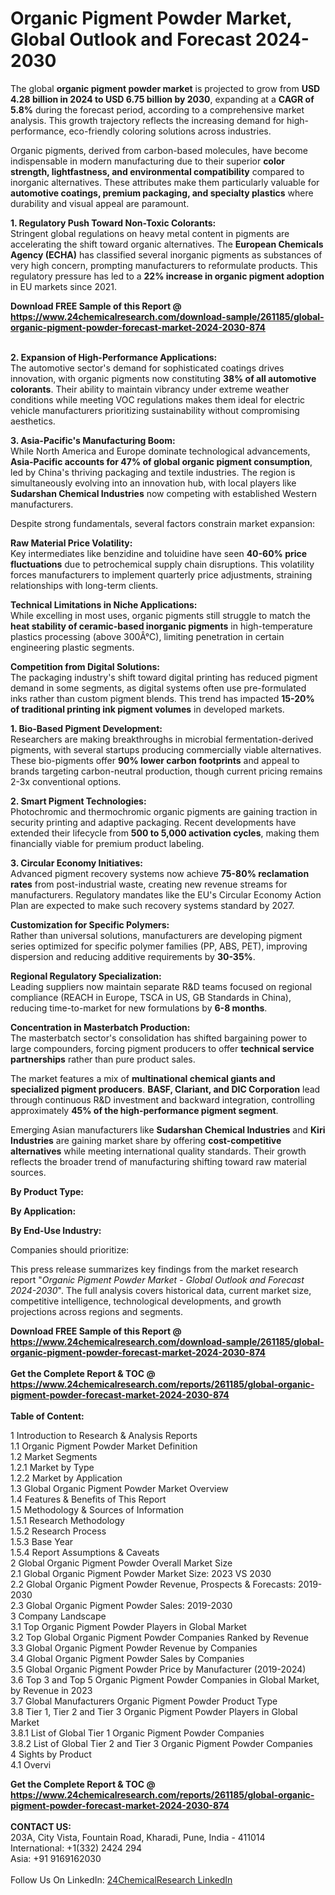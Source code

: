 <h1>Organic Pigment Powder Market, Global Outlook and Forecast 2024-2030</h1><p>The global <strong>organic pigment powder market</strong> is projected to grow from <strong>USD 4.28 billion in 2024 to USD 6.75 billion by 2030</strong>, expanding at a <strong>CAGR of 5.8%</strong> during the forecast period, according to a comprehensive market analysis. This growth trajectory reflects the increasing demand for high-performance, eco-friendly coloring solutions across industries.</p><p>Organic pigments, derived from carbon-based molecules, have become indispensable in modern manufacturing due to their superior <strong>color strength, lightfastness, and environmental compatibility</strong> compared to inorganic alternatives. These attributes make them particularly valuable for <strong>automotive coatings, premium packaging, and specialty plastics</strong> where durability and visual appeal are paramount.</p><p><strong>1. Regulatory Push Toward Non-Toxic Colorants:</strong><br>
Stringent global regulations on heavy metal content in pigments are accelerating the shift toward organic alternatives. The <strong>European Chemicals Agency (ECHA)</strong> has classified several inorganic pigments as substances of very high concern, prompting manufacturers to reformulate products. This regulatory pressure has led to a <strong>22% increase in organic pigment adoption</strong> in EU markets since 2021.</p><div><b>Download FREE Sample of this Report @ 
            <a href="https://www.24chemicalresearch.com/download-sample/261185/global-organic-pigment-powder-forecast-market-2024-2030-874">
            https://www.24chemicalresearch.com/download-sample/261185/global-organic-pigment-powder-forecast-market-2024-2030-874</a></b></div><br><p><strong>2. Expansion of High-Performance Applications:</strong><br>
The automotive sector's demand for sophisticated coatings drives innovation, with organic pigments now constituting <strong>38% of all automotive colorants</strong>. Their ability to maintain vibrancy under extreme weather conditions while meeting VOC regulations makes them ideal for electric vehicle manufacturers prioritizing sustainability without compromising aesthetics.</p><p><strong>3. Asia-Pacific's Manufacturing Boom:</strong><br>
While North America and Europe dominate technological advancements, <strong>Asia-Pacific accounts for 47% of global organic pigment consumption</strong>, led by China's thriving packaging and textile industries. The region is simultaneously evolving into an innovation hub, with local players like <strong>Sudarshan Chemical Industries</strong> now competing with established Western manufacturers.</p><p>Despite strong fundamentals, several factors constrain market expansion:</p><p><strong>Raw Material Price Volatility:</strong><br>
	Key intermediates like benzidine and toluidine have seen <strong>40-60% price fluctuations</strong> due to petrochemical supply chain disruptions. This volatility forces manufacturers to implement quarterly price adjustments, straining relationships with long-term clients.</p><p><strong>Technical Limitations in Niche Applications:</strong><br>
	While excelling in most uses, organic pigments still struggle to match the <strong>heat stability of ceramic-based inorganic pigments</strong> in high-temperature plastics processing (above 300Â°C), limiting penetration in certain engineering plastic segments.</p><p><strong>Competition from Digital Solutions:</strong><br>
	The packaging industry's shift toward digital printing has reduced pigment demand in some segments, as digital systems often use pre-formulated inks rather than custom pigment blends. This trend has impacted <strong>15-20% of traditional printing ink pigment volumes</strong> in developed markets.</p><p><strong>1. Bio-Based Pigment Development:</strong><br>
Researchers are making breakthroughs in microbial fermentation-derived pigments, with several startups producing commercially viable alternatives. These bio-pigments offer <strong>90% lower carbon footprints</strong> and appeal to brands targeting carbon-neutral production, though current pricing remains 2-3x conventional options.</p><p><strong>2. Smart Pigment Technologies:</strong><br>
Photochromic and thermochromic organic pigments are gaining traction in security printing and adaptive packaging. Recent developments have extended their lifecycle from <strong>500 to 5,000 activation cycles</strong>, making them financially viable for premium product labeling.</p><p><strong>3. Circular Economy Initiatives:</strong><br>
Advanced pigment recovery systems now achieve <strong>75-80% reclamation rates</strong> from post-industrial waste, creating new revenue streams for manufacturers. Regulatory mandates like the EU's Circular Economy Action Plan are expected to make such recovery systems standard by 2027.</p><p><strong>Customization for Specific Polymers:</strong><br>
	Rather than universal solutions, manufacturers are developing pigment series optimized for specific polymer families (PP, ABS, PET), improving dispersion and reducing additive requirements by <strong>30-35%</strong>.</p><p><strong>Regional Regulatory Specialization:</strong><br>
	Leading suppliers now maintain separate R&amp;D teams focused on regional compliance (REACH in Europe, TSCA in US, GB Standards in China), reducing time-to-market for new formulations by <strong>6-8 months</strong>.</p><p><strong>Concentration in Masterbatch Production:</strong><br>
	The masterbatch sector's consolidation has shifted bargaining power to large compounders, forcing pigment producers to offer <strong>technical service partnerships</strong> rather than pure product sales.</p><p>The market features a mix of <strong>multinational chemical giants and specialized pigment producers</strong>. <strong>BASF, Clariant, and DIC Corporation</strong> lead through continuous R&amp;D investment and backward integration, controlling approximately <strong>45% of the high-performance pigment segment</strong>.</p><p>Emerging Asian manufacturers like <strong>Sudarshan Chemical Industries</strong> and <strong>Kiri Industries</strong> are gaining market share by offering <strong>cost-competitive alternatives</strong> while meeting international quality standards. Their growth reflects the broader trend of manufacturing shifting toward raw material sources.</p><p><strong>By Product Type:</strong></p><p><strong>By Application:</strong></p><p><strong>By End-Use Industry:</strong></p><p>Companies should prioritize:</p><p>This press release summarizes key findings from the market research report "<em>Organic Pigment Powder Market - Global Outlook and Forecast 2024-2030</em>". The full analysis covers historical data, current market size, competitive intelligence, technological developments, and growth projections across regions and segments.</p><div><b>Download FREE Sample of this Report @ 
            <a href="https://www.24chemicalresearch.com/download-sample/261185/global-organic-pigment-powder-forecast-market-2024-2030-874">
            https://www.24chemicalresearch.com/download-sample/261185/global-organic-pigment-powder-forecast-market-2024-2030-874</a></b></div><br><div><b>Get the Complete Report & TOC @ 
            <a href="https://www.24chemicalresearch.com/reports/261185/global-organic-pigment-powder-forecast-market-2024-2030-874">
            https://www.24chemicalresearch.com/reports/261185/global-organic-pigment-powder-forecast-market-2024-2030-874</a></b></div><br>
            <b>Table of Content:</b><p>1 Introduction to Research & Analysis Reports<br />
    1.1 Organic Pigment Powder Market Definition<br />
    1.2 Market Segments<br />
        1.2.1 Market by Type<br />
        1.2.2 Market by Application<br />
    1.3 Global Organic Pigment Powder Market Overview<br />
    1.4 Features & Benefits of This Report<br />
    1.5 Methodology & Sources of Information<br />
        1.5.1 Research Methodology<br />
        1.5.2 Research Process<br />
        1.5.3 Base Year<br />
        1.5.4 Report Assumptions & Caveats<br />
2 Global Organic Pigment Powder Overall Market Size<br />
    2.1 Global Organic Pigment Powder Market Size: 2023 VS 2030<br />
    2.2 Global Organic Pigment Powder Revenue, Prospects & Forecasts: 2019-2030<br />
    2.3 Global Organic Pigment Powder Sales: 2019-2030<br />
3 Company Landscape<br />
    3.1 Top Organic Pigment Powder Players in Global Market<br />
    3.2 Top Global Organic Pigment Powder Companies Ranked by Revenue<br />
    3.3 Global Organic Pigment Powder Revenue by Companies<br />
    3.4 Global Organic Pigment Powder Sales by Companies<br />
    3.5 Global Organic Pigment Powder Price by Manufacturer (2019-2024)<br />
    3.6 Top 3 and Top 5 Organic Pigment Powder Companies in Global Market, by Revenue in 2023<br />
    3.7 Global Manufacturers Organic Pigment Powder Product Type<br />
    3.8 Tier 1, Tier 2 and Tier 3 Organic Pigment Powder Players in Global Market<br />
        3.8.1 List of Global Tier 1 Organic Pigment Powder Companies<br />
        3.8.2 List of Global Tier 2 and Tier 3 Organic Pigment Powder Companies<br />
4 Sights by Product<br />
    4.1 Overvi</p><div><b>Get the Complete Report & TOC @ 
            <a href="https://www.24chemicalresearch.com/reports/261185/global-organic-pigment-powder-forecast-market-2024-2030-874">
            https://www.24chemicalresearch.com/reports/261185/global-organic-pigment-powder-forecast-market-2024-2030-874</a></b></div><br><b>CONTACT US:</b><br>
            203A, City Vista, Fountain Road, Kharadi, Pune, India - 411014<br>
            International: +1(332) 2424 294<br>
            Asia: +91 9169162030 <br><br>
            Follow Us On LinkedIn: <a href="https://www.linkedin.com/company/24chemicalresearch/">24ChemicalResearch LinkedIn</a>